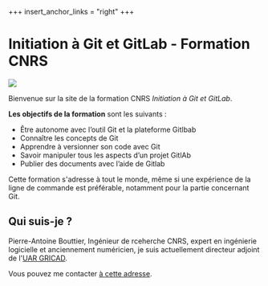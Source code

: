 +++
insert_anchor_links = "right"
+++



# Initiation à Git et GitLab - Formation CNRS

![](images/gitlab-cnrs.png)

Bienvenue sur la site de la formation CNRS *Initiation à Git et GitLab*. 

**Les objectifs de la formation** sont les suivants : 

- Être autonome avec l’outil Git et la plateforme Gitlbab 
- Connaître les concepts de Git
- Apprendre à versionner son code avec Git
- Savoir manipuler tous les aspects d’un projet GitlAb
- Publier des documents avec l’aide de Gitlab

Cette formation s'adresse à tout le monde, même si une expérience de la ligne de commande est préférable, notamment pour la partie concernant Git. 

## Qui suis-je ? 

Pierre-Antoine Bouttier, Ingénieur de rceherche CNRS, expert en ingénierie logicielle et anciennement numéricien, je suis actuellement directeur adjoint de l'[UAR GRICAD](https://gricad.univ-grenoble-alpes.fr). 

Vous pouvez me contacter [à cette adresse](mailto:pierre-antoine.bouttier@univ-grenoble-alpes.fr). 